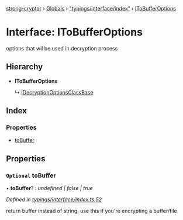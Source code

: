 [strong-cryptor](../README.md) › [Globals](../globals.md) › ["typings/interface/index"](../modules/_typings_interface_index_.md) › [IToBufferOptions](_typings_interface_index_.itobufferoptions.md)

# Interface: IToBufferOptions

options that wil be used in decryption process

## Hierarchy

* **IToBufferOptions**

  ↳ [IDecryptionOptionsClassBase](_typings_interface_index_.idecryptionoptionsclassbase.md)

## Index

### Properties

* [toBuffer](_typings_interface_index_.itobufferoptions.md#optional-tobuffer)

## Properties

### `Optional` toBuffer

• **toBuffer**? : *undefined | false | true*

*Defined in [typings/interface/index.ts:52](https://github.com/RizkyArifNur/strong-cryptor/blob/2bf2f8d/src/typings/interface/index.ts#L52)*

return buffer instead of string, use this if you're encrypting a buffer/file
